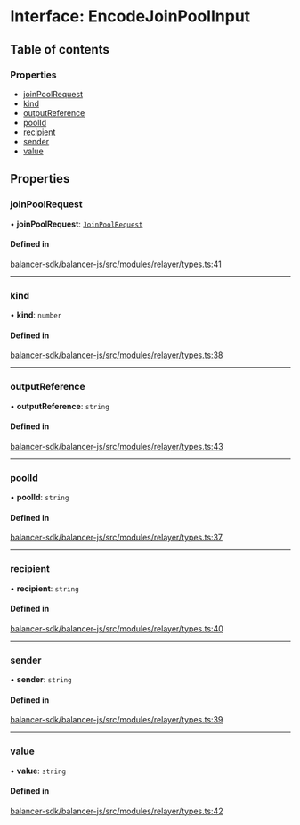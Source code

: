 # Interface: EncodeJoinPoolInput

## Table of contents

### Properties

- [joinPoolRequest](EncodeJoinPoolInput.md#joinpoolrequest)
- [kind](EncodeJoinPoolInput.md#kind)
- [outputReference](EncodeJoinPoolInput.md#outputreference)
- [poolId](EncodeJoinPoolInput.md#poolid)
- [recipient](EncodeJoinPoolInput.md#recipient)
- [sender](EncodeJoinPoolInput.md#sender)
- [value](EncodeJoinPoolInput.md#value)

## Properties

### joinPoolRequest

• **joinPoolRequest**: [`JoinPoolRequest`](../modules.md#joinpoolrequest)

#### Defined in

[balancer-sdk/balancer-js/src/modules/relayer/types.ts:41](https://github.com/balancer-labs/balancer-sdk/blob/c094037b/balancer-js/src/modules/relayer/types.ts#L41)

___

### kind

• **kind**: `number`

#### Defined in

[balancer-sdk/balancer-js/src/modules/relayer/types.ts:38](https://github.com/balancer-labs/balancer-sdk/blob/c094037b/balancer-js/src/modules/relayer/types.ts#L38)

___

### outputReference

• **outputReference**: `string`

#### Defined in

[balancer-sdk/balancer-js/src/modules/relayer/types.ts:43](https://github.com/balancer-labs/balancer-sdk/blob/c094037b/balancer-js/src/modules/relayer/types.ts#L43)

___

### poolId

• **poolId**: `string`

#### Defined in

[balancer-sdk/balancer-js/src/modules/relayer/types.ts:37](https://github.com/balancer-labs/balancer-sdk/blob/c094037b/balancer-js/src/modules/relayer/types.ts#L37)

___

### recipient

• **recipient**: `string`

#### Defined in

[balancer-sdk/balancer-js/src/modules/relayer/types.ts:40](https://github.com/balancer-labs/balancer-sdk/blob/c094037b/balancer-js/src/modules/relayer/types.ts#L40)

___

### sender

• **sender**: `string`

#### Defined in

[balancer-sdk/balancer-js/src/modules/relayer/types.ts:39](https://github.com/balancer-labs/balancer-sdk/blob/c094037b/balancer-js/src/modules/relayer/types.ts#L39)

___

### value

• **value**: `string`

#### Defined in

[balancer-sdk/balancer-js/src/modules/relayer/types.ts:42](https://github.com/balancer-labs/balancer-sdk/blob/c094037b/balancer-js/src/modules/relayer/types.ts#L42)
